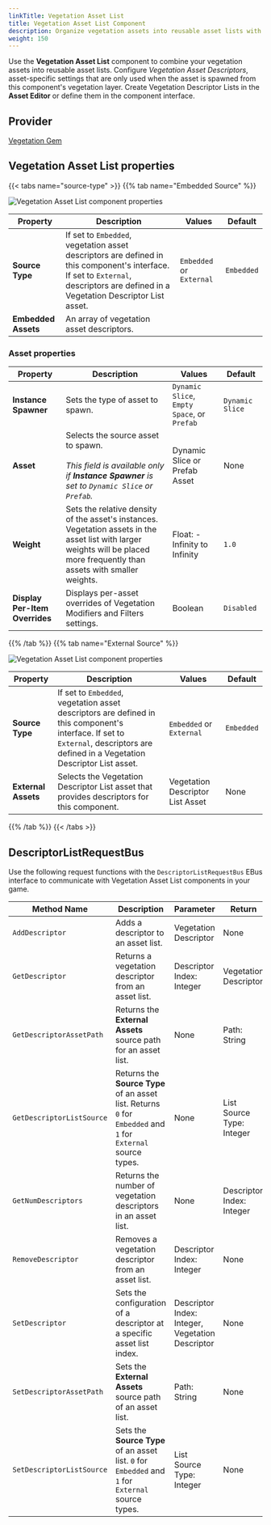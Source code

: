 ```yaml
---
linkTitle: Vegetation Asset List
title: Vegetation Asset List Component
description: Organize vegetation assets into reusable asset lists with customized weights and settings in Open 3D Engine (O3DE).
weight: 150
---
```


Use the **Vegetation Asset List** component to combine your vegetation assets into reusable asset lists.  Configure *Vegetation Asset Descriptors*, asset-specific settings that are only used when the asset is spawned from this component's vegetation layer.  Create Vegetation Descriptor Lists in the **Asset Editor** or define them in the component interface.

## Provider

[Vegetation Gem](/docs/user-guide/gems/reference/environment/vegetation/)

## Vegetation Asset List properties

{{< tabs name="source-type" >}}
{{% tab name="Embedded Source" %}}

![Vegetation Asset List component properties](/images/user-guide/components/reference/vegetation/vegetation-asset-list-component-embedded.png)

| Property | Description | Values | Default |
|-|-|-|-|
| **Source Type** | If set to `Embedded`, vegetation asset descriptors are defined in this component's interface.  If set to `External`, descriptors are defined in a Vegetation Descriptor List asset. | `Embedded` or `External` | `Embedded` |
| **Embedded Assets** | An array of vegetation asset descriptors. |  |  |

### Asset properties

| Property | Description | Values | Default |
|-|-|-|-|
| **Instance Spawner** | Sets the type of asset to spawn. | `Dynamic Slice`, `Empty Space`, or `Prefab` | `Dynamic Slice` |
| **Asset** | Selects the source asset to spawn.<br> <br>*This field is available only if **Instance Spawner** is set to `Dynamic Slice` or `Prefab`.* | Dynamic Slice or Prefab Asset | None |
| **Weight** | Sets the relative density of the asset's instances.  Vegetation assets in the asset list with larger weights will be placed more frequently than assets with smaller weights. | Float: -Infinity to Infinity | `1.0` |
| **Display Per-Item Overrides** | Displays per-asset overrides of Vegetation Modifiers and Filters settings. | Boolean | `Disabled` |

{{% /tab %}}
{{% tab name="External Source" %}}

![Vegetation Asset List component properties](/images/user-guide/components/reference/vegetation/vegetation-asset-list-component-external.png)

| Property | Description | Values | Default |
|-|-|-|-|
| **Source Type** | If set to `Embedded`, vegetation asset descriptors are defined in this component's interface.  If set to `External`, descriptors are defined in a Vegetation Descriptor List asset. | `Embedded` or `External` | `Embedded` |
| **External Assets** | Selects the Vegetation Descriptor List asset that provides descriptors for this component. | Vegetation Descriptor List Asset | None |

{{% /tab %}}
{{< /tabs >}}

## DescriptorListRequestBus

Use the following request functions with the `DescriptorListRequestBus` EBus interface to communicate with Vegetation Asset List components in your game.

| Method Name | Description | Parameter | Return | Scriptable |
|-|-|-|-|-|
| `AddDescriptor` | Adds a descriptor to an asset list. | Vegetation Descriptor | None | Yes |
| `GetDescriptor` | Returns a vegetation descriptor from an asset list. | Descriptor Index: Integer | Vegetation Descriptor | Yes |
| `GetDescriptorAssetPath` | Returns the **External Assets** source path for an asset list. | None | Path: String | Yes |
| `GetDescriptorListSource` | Returns the **Source Type** of an asset list. Returns `0` for `Embedded` and `1` for `External` source types.| None | List Source Type: Integer | Yes |
| `GetNumDescriptors` | Returns the number of vegetation descriptors in an asset list. | None | Descriptor Index: Integer | Yes |
| `RemoveDescriptor` | Removes a vegetation descriptor from an asset list. | Descriptor Index: Integer | None | Yes |
| `SetDescriptor` | Sets the configuration of a descriptor at a specific asset list index. | Descriptor Index: Integer, Vegetation Descriptor | None | Yes |
| `SetDescriptorAssetPath` | Sets the **External Assets** source path of an asset list. | Path: String | None | Yes |
| `SetDescriptorListSource` | Sets the **Source Type** of an asset list. `0` for `Embedded` and `1` for `External` source types. | List Source Type: Integer | None | Yes |
